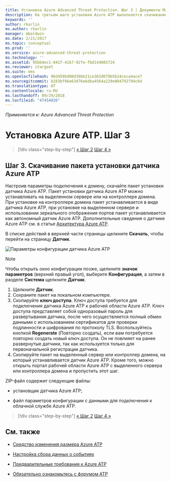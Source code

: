 ```yaml
---
title: Установка Azure Advanced Threat Protection. Шаг 3 | Документы Майкрософт
description: На третьем шаге установки Azure ATP выполняется скачивание пакета установки автономного датчика Azure ATP.
keywords: ''
author: rkarlin
ms.author: rkarlin
manager: mbaldwin
ms.date: 2/21/2017
ms.topic: conceptual
ms.prod: ''
ms.service: azure-advanced-threat-protection
ms.technology: ''
ms.assetid: 95bb4ec1-841f-41b7-92fe-fbd144085724
ms.reviewer: itargoet
ms.suite: ems
ms.openlocfilehash: 96d459bd00d39bb21ce363d079b5b24ceca4ace7
ms.sourcegitcommit: b283bf66e63d76e6dba4564a229e804792794c6d
ms.translationtype: HT
ms.contentlocale: ru-RU
ms.lasthandoff: 09/29/2018
ms.locfileid: "47454026"
---
```

*Применяется к: Azure Advanced Threat Protection*



# <a name="install-azure-atp---step-3"></a>Установка Azure ATP. Шаг 3

> [!div class="step-by-step"]
> [« Шаг 2](install-atp-step2.md)
> [Шаг 4 »](install-atp-step4.md)

## <a name="step-3-download-the-azure-atp-sensor-setup-package"></a>Шаг 3. Скачивание пакета установки датчика Azure ATP
Настроив параметры подключения к домену, скачайте пакет установки датчика Azure ATP. Пакет установки датчика Azure ATP можно устанавливать на выделенном сервере или на контроллере домена. При установке на контроллере домена пакет устанавливается в виде датчика Azure ATP, при установке на выделенном сервере и использовании зеркального отображения портов пакет устанавливается как автономный датчик Azure ATP. Дополнительные сведения о датчике Azure ATP см. в статье [Архитектура Azure ATP](atp-architecture.md). 

В списке действий в верхней части страницы щелкните **Скачать**, чтобы перейти на страницу **Датчик**.

![Параметры конфигурации датчика Azure ATP](media/atp-sensor-config.png)

> [!NOTE] 
> Чтобы открыть окно конфигурации позже, щелкните **значок параметров** (верхний правый угол), выберите **Конфигурация**, а затем в разделе **Система** щелкните **Датчик**.  

1.  Щелкните **Датчик**.
2.  Сохраните пакет на локальном компьютере.
3.  Скопируйте **ключ доступа**. Ключ доступа требуется для подключения датчика Azure ATP к рабочей области Azure ATP. Ключ доступа представляет собой одноразовый пароль для развертывания датчика, после чего осуществляется полный обмен данными с использованием сертификатов для проверки подлинности и шифрования по протоколу TLS. Воспользуйтесь кнопкой **Regenerate** (Повторно создать), если вам потребуется повторно создать новый ключ доступа. Он не повлияет на ранее развернутые датчики, так как используется только для первоначальной регистрации датчика.
4.  Скопируйте пакет на выделенный сервер или контроллер домена, на который устанавливается датчик Azure ATP. Кроме того, можно открыть портал рабочей области Azure ATP с выделенного сервера или контроллера домена и пропустить этот шаг.

ZIP-файл содержит следующие файлы:

-   установщик датчика Azure ATP;

-   файл параметров конфигурации с данными для подключения к облачной службе Azure ATP.


> [!div class="step-by-step"]
> [« Шаг 2](install-atp-step2.md)
> [Шаг 4 »](install-atp-step4.md)


## <a name="see-also"></a>См. также

- [Средство изменения размера Azure ATP](http://aka.ms/aatpsizingtool)

- [Настройка сбора данных о событиях](configure-event-collection.md)

- [Предварительные требования к Azure ATP](atp-prerequisites.md)

- [Обязательно ознакомьтесь с форумом ATP](https://aka.ms/azureatpcommunity)